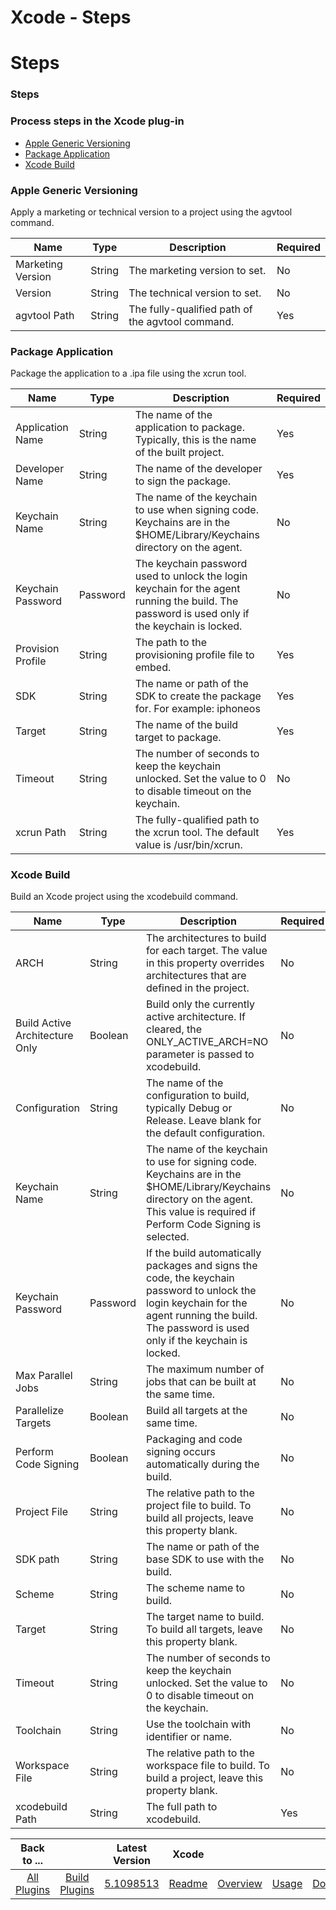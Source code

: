 
Xcode - Steps
=============

# Steps



### Steps




 



### Process steps in the Xcode plug-in


* [Apple Generic Versioning](#apple_generic_versioning)
* [Package Application](#package_application)
* [Xcode Build](#xcode_build)




### Apple Generic Versioning


Apply a marketing or technical version to a project using the agvtool command.




| Name | Type | Description | Required |
| --- | --- | --- | --- |
| Marketing Version | String | The marketing version to set. | No |
| Version | String | The technical version to set. | No |
| agvtool Path | String | The fully-qualified path of the agvtool command. | Yes |


### Package Application


Package the application to a .ipa file using the xcrun tool.




| Name | Type | Description | Required |
| --- | --- | --- | --- |
| Application Name | String | The name of the application to package. Typically, this is the name of the built project. | Yes |
| Developer Name | String | The name of the developer to sign the package. | Yes |
| Keychain Name | String | The name of the keychain to use when signing code. Keychains are in the $HOME/Library/Keychains directory on the agent. | No |
| Keychain Password | Password | The keychain password used to unlock the login keychain for the agent running the build. The password is used only if the keychain is locked. | No |
| Provision Profile | String | The path to the provisioning profile file to embed. | Yes |
| SDK | String | The name or path of the SDK to create the package for. For example: iphoneos | Yes |
| Target | String | The name of the build target to package. | Yes |
| Timeout | String | The number of seconds to keep the keychain unlocked. Set the value to 0 to disable timeout on the keychain. | No |
| xcrun Path | String | The fully-qualified path to the xcrun tool. The default value is /usr/bin/xcrun. | Yes |


### Xcode Build


Build an Xcode project using the xcodebuild command.




| Name | Type | Description | Required |
| --- | --- | --- | --- |
| ARCH | String | The architectures to build for each target. The value in this property overrides architectures that are defined in the project. | No |
| Build Active Architecture Only | Boolean | Build only the currently active architecture. If cleared, the ONLY\_ACTIVE\_ARCH=NO parameter is passed to xcodebuild. | No |
| Configuration | String | The name of the configuration to build, typically Debug or Release. Leave blank for the default configuration. | No |
| Keychain Name | String | The name of the keychain to use for signing code. Keychains are in the $HOME/Library/Keychains directory on the agent. This value is required if Perform Code Signing is selected. | No |
| Keychain Password | Password | If the build automatically packages and signs the code, the keychain password to unlock the login keychain for the agent running the build. The password is used only if the keychain is locked. | No |
| Max Parallel Jobs | String | The maximum number of jobs that can be built at the same time. | No |
| Parallelize Targets | Boolean | Build all targets at the same time. | No |
| Perform Code Signing | Boolean | Packaging and code signing occurs automatically during the build. | No |
| Project File | String | The relative path to the project file to build. To build all projects, leave this property blank. | No |
| SDK path | String | The name or path of the base SDK to use with the build. | No |
| Scheme | String | The scheme name to build. | No |
| Target | String | The target name to build. To build all targets, leave this property blank. | No |
| Timeout | String | The number of seconds to keep the keychain unlocked. Set the value to 0 to disable timeout on the keychain. | No |
| Toolchain | String | Use the toolchain with identifier or name. | No |
| Workspace File | String | The relative path to the workspace file to build. To build a project, leave this property blank. | No |
| xcodebuild Path | String | The full path to xcodebuild. | Yes |





|Back to ...||Latest Version|Xcode ||||
| :---: | :---: | :---: | :---: | :---: | :---: | :---: |
|[All Plugins](../../index.md)|[Build Plugins](../README.md)|[5.1098513](https://raw.githubusercontent.com/UrbanCode/IBM-UCB-PLUGINS/main/files/Xcode/Xcode-hcl-5.1098513.zip)|[Readme](README.md)|[Overview](overview.md)|[Usage](usage.md)|[Downloads](downloads.md)|
